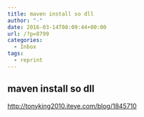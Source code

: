 ```yaml
---
title: maven install so dll
author: "-"
date: 2016-03-14T08:09:44+00:00
url: /?p=8799
categories:
  - Inbox
tags:
  - reprint
---
```

## maven install so dll
http://tonyking2010.iteye.com/blog/1845710

